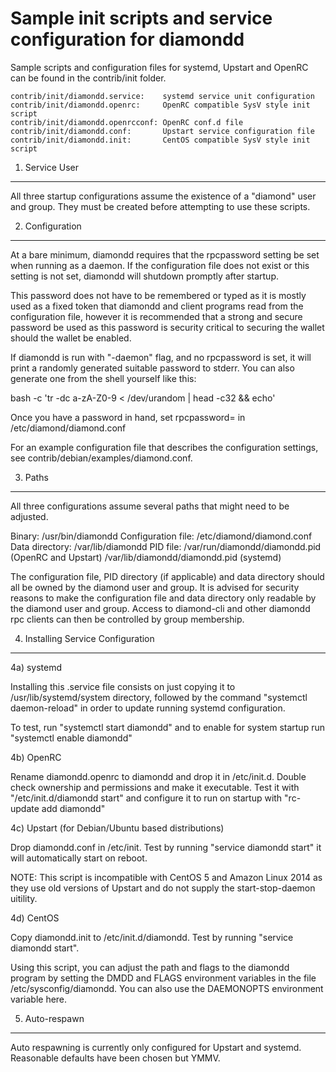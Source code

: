 Sample init scripts and service configuration for diamondd
==========================================================

Sample scripts and configuration files for systemd, Upstart and OpenRC
can be found in the contrib/init folder.

    contrib/init/diamondd.service:    systemd service unit configuration
    contrib/init/diamondd.openrc:     OpenRC compatible SysV style init script
    contrib/init/diamondd.openrcconf: OpenRC conf.d file
    contrib/init/diamondd.conf:       Upstart service configuration file
    contrib/init/diamondd.init:       CentOS compatible SysV style init script

1. Service User
---------------------------------

All three startup configurations assume the existence of a "diamond" user
and group.  They must be created before attempting to use these scripts.

2. Configuration
---------------------------------

At a bare minimum, diamondd requires that the rpcpassword setting be set
when running as a daemon.  If the configuration file does not exist or this
setting is not set, diamondd will shutdown promptly after startup.

This password does not have to be remembered or typed as it is mostly used
as a fixed token that diamondd and client programs read from the configuration
file, however it is recommended that a strong and secure password be used
as this password is security critical to securing the wallet should the
wallet be enabled.

If diamondd is run with "-daemon" flag, and no rpcpassword is set, it will
print a randomly generated suitable password to stderr.  You can also
generate one from the shell yourself like this:

bash -c 'tr -dc a-zA-Z0-9 < /dev/urandom | head -c32 && echo'

Once you have a password in hand, set rpcpassword= in /etc/diamond/diamond.conf

For an example configuration file that describes the configuration settings,
see contrib/debian/examples/diamond.conf.

3. Paths
---------------------------------

All three configurations assume several paths that might need to be adjusted.

Binary:              /usr/bin/diamondd
Configuration file:  /etc/diamond/diamond.conf
Data directory:      /var/lib/diamondd
PID file:            /var/run/diamondd/diamondd.pid (OpenRC and Upstart)
                     /var/lib/diamondd/diamondd.pid (systemd)

The configuration file, PID directory (if applicable) and data directory
should all be owned by the diamond user and group.  It is advised for security
reasons to make the configuration file and data directory only readable by the
diamond user and group.  Access to diamond-cli and other diamondd rpc clients
can then be controlled by group membership.

4. Installing Service Configuration
-----------------------------------

4a) systemd

Installing this .service file consists on just copying it to
/usr/lib/systemd/system directory, followed by the command
"systemctl daemon-reload" in order to update running systemd configuration.

To test, run "systemctl start diamondd" and to enable for system startup run
"systemctl enable diamondd"

4b) OpenRC

Rename diamondd.openrc to diamondd and drop it in /etc/init.d.  Double
check ownership and permissions and make it executable.  Test it with
"/etc/init.d/diamondd start" and configure it to run on startup with
"rc-update add diamondd"

4c) Upstart (for Debian/Ubuntu based distributions)

Drop diamondd.conf in /etc/init.  Test by running "service diamondd start"
it will automatically start on reboot.

NOTE: This script is incompatible with CentOS 5 and Amazon Linux 2014 as they
use old versions of Upstart and do not supply the start-stop-daemon uitility.

4d) CentOS

Copy diamondd.init to /etc/init.d/diamondd. Test by running "service diamondd start".

Using this script, you can adjust the path and flags to the diamondd program by
setting the DMDD and FLAGS environment variables in the file
/etc/sysconfig/diamondd. You can also use the DAEMONOPTS environment variable here.

5. Auto-respawn
-----------------------------------

Auto respawning is currently only configured for Upstart and systemd.
Reasonable defaults have been chosen but YMMV.
